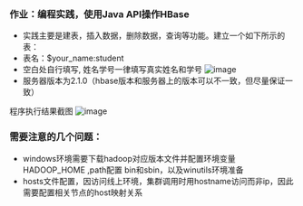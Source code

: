 ### 作业：编程实践，使用Java API操作HBase
- 实践主要是建表，插入数据，删除数据，查询等功能。建立一个如下所示的表：
- 表名：$your_name:student
- 空白处自行填写, 姓名学号一律填写真实姓名和学号
![image](https://user-images.githubusercontent.com/8264550/127257905-9e8882f4-32e0-452b-b61b-55eeeb57c321.png)
- 服务器版本为2.1.0（hbase版本和服务器上的版本可以不一致，但尽量保证一致）

程序执行结果截图
![image](https://user-images.githubusercontent.com/8264550/127820228-2849eb29-8742-4d2d-aae9-85a6bd379f02.png)


### 需要注意的几个问题：
- windows环境需要下载hadoop对应版本文件并配置环境变量 HADOOP_HOME  ,path配置 bin和sbin，以及winutils环境准备
- hosts文件配置，因访问线上环境，集群调用时用hostname访问而非ip，因此需要配置相关节点的host映射关系


